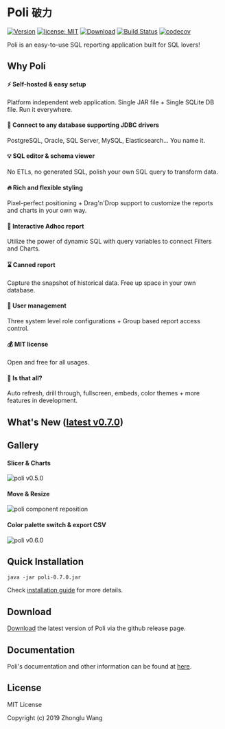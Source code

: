 # **Poli** `破力`

[![Version](https://img.shields.io/badge/Version-0.7.0-0065FF.svg)](#)
[![license: MIT](https://img.shields.io/badge/license-MIT-FF5630.svg)](https://opensource.org/licenses/MIT)
[![Download](https://img.shields.io/github/downloads/shzlw/poli/total.svg?color=6554C0)](https://github.com/shzlw/poli/releases)
[![Build Status](https://travis-ci.org/shzlw/poli.svg?branch=master)](https://travis-ci.org/shzlw/poli)
[![codecov](https://codecov.io/gh/shzlw/poli/branch/master/graph/badge.svg)](https://codecov.io/gh/shzlw/poli)

Poli is an easy-to-use SQL reporting application built for SQL lovers!

## Why Poli

#### :zap: Self-hosted & easy setup
Platform independent web application. Single JAR file + Single SQLite DB file. Run it everywhere.
#### :muscle: Connect to any database supporting JDBC drivers
PostgreSQL, Oracle, SQL Server, MySQL, Elasticsearch... You name it.
#### :bulb: SQL editor & schema viewer
No ETLs, no generated SQL, polish your own SQL query to transform data.
#### :fire: Rich and flexible styling<br/>
Pixel-perfect positioning + Drag'n'Drop support to customize the reports and charts in your own way.
#### :bookmark_tabs: Interactive Adhoc report<br/>
Utilize the power of dynamic SQL with query variables to connect Filters and Charts.
#### :hourglass: Canned report<br/>
Capture the snapshot of historical data. Free up space in your own database.
#### :santa: User management<br/>
Three system level role configurations + Group based report access control.
#### :moneybag: MIT license<br/>
Open and free for all usages.
#### :gem: Is that all?
Auto refresh, drill through, fullscreen, embeds, color themes + more features in development.

## What's New ([latest v0.7.0](https://shzlw.github.io/poli/#/change-logs))

## Gallery

#### Slicer & Charts

![poli v0.5.0](http://66.228.42.235:8080/slicer.gif)

#### Move & Resize

![poli component reposition](http://66.228.42.235:8080/move.gif)

#### Color palette switch & export CSV

![poli v0.6.0](http://66.228.42.235:8080/v0.6.0_new.gif)

## Quick Installation

```
java -jar poli-0.7.0.jar
```

Check [installation guide](https://shzlw.github.io/poli/#/installation) for more details.

## Download

[Download](https://github.com/shzlw/poli/releases) the latest version of Poli via the github release page.

## Documentation

Poli's documentation and other information can be found at [here](https://shzlw.github.io/poli/).

## License

MIT License

Copyright (c) 2019 Zhonglu Wang
